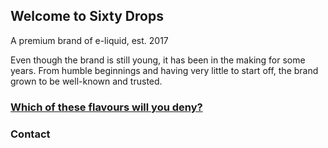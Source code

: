 ## Welcome to Sixty Drops

A premium brand of e-liquid, est. 2017

Even though the brand is still young, it has been in the making for some years. 
From humble beginnings and having very little to start off, the brand grown to be well-known and trusted.

### [Which of these flavours will you deny?](./flavours.md)


### Contact
